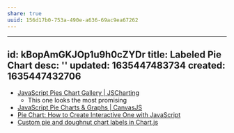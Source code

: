 ```yaml
---
share: true
uuid: 156d17b0-753a-490e-a636-69ac9ea67262
---
```

---
id: kBopAmGKJOp1u9h0cZYDr
title: Labeled Pie Chart
desc: ''
updated: 1635447483734
created: 1635447432706
---


* [JavaScript Pies Chart Gallery | JSCharting](https://jscharting.com/examples/chart-types/pie/)
  * This one looks the most promising
* [JavaScript Pie Charts & Graphs | CanvasJS](https://canvasjs.com/html5-javascript-pie-chart/)
* [Pie Chart: How to Create Interactive One with JavaScript](https://www.anychart.com/blog/2017/12/06/pie-chart-create-javascript/)
* [Custom pie and doughnut chart labels in Chart.js](https://quickchart.io/documentation/chart-js/custom-pie-doughnut-chart-labels/)
